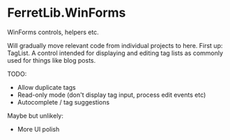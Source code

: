 FerretLib.WinForms
=============

WinForms controls, helpers etc.

Will gradually move relevant code from individual projects to here. First up: TagList. A control intended for displaying and editing tag lists as commonly used for things like blog posts.

TODO:

* Allow duplicate tags
* Read-only mode (don't display tag input, process edit events etc)
* Autocomplete / tag suggestions

Maybe but unlikely:
* More UI polish